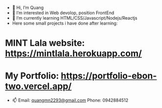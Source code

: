 - 👋 Hi, I’m Quang
- 👀 I’m interested in Web devolop, position FrontEnd
- 🌱 I’m currently learning HTML/CSS/Javascript/Nodejs/Reactjs
- Here some small projects i have done after learning:
# MINT Lala website: https://mintlala.herokuapp.com/
# My Portfolio: https://portfolio-ebon-two.vercel.app/
- 📫 Email: quangmn2293@gmail.com Phone: 0942884512

<!---
quangnm2293/quangnm2293 is a ✨ special ✨ repository because its `README.md` (this file) appears on your GitHub profile.
You can click the Preview link to take a look at your changes.
--->
